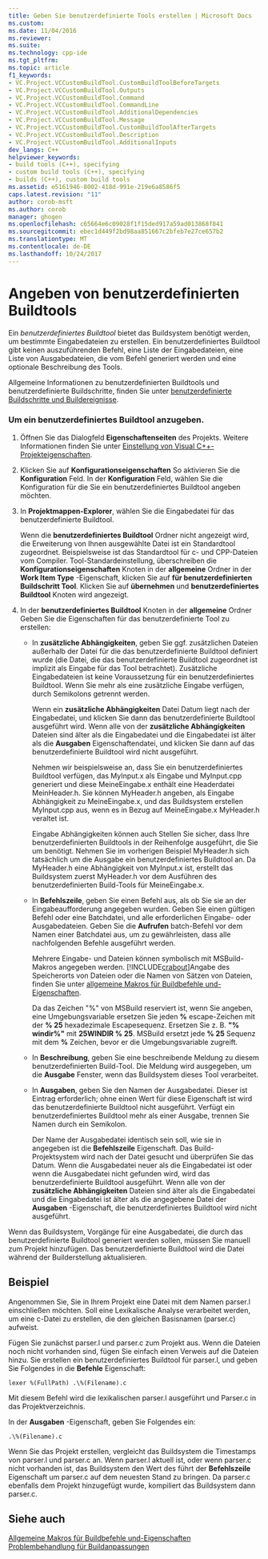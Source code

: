 ```yaml
---
title: Geben Sie benutzerdefinierte Tools erstellen | Microsoft Docs
ms.custom: 
ms.date: 11/04/2016
ms.reviewer: 
ms.suite: 
ms.technology: cpp-ide
ms.tgt_pltfrm: 
ms.topic: article
f1_keywords:
- VC.Project.VCCustomBuildTool.CustomBuildToolBeforeTargets
- VC.Project.VCCustomBuildTool.Outputs
- VC.Project.VCCustomBuildTool.Command
- VC.Project.VCCustomBuildTool.CommandLine
- VC.Project.VCCustomBuildTool.AdditionalDependencies
- VC.Project.VCCustomBuildTool.Message
- VC.Project.VCCustomBuildTool.CustomBuildToolAfterTargets
- VC.Project.VCCustomBuildTool.Description
- VC.Project.VCCustomBuildTool.AdditionalInputs
dev_langs: C++
helpviewer_keywords:
- build tools (C++), specifying
- custom build tools (C++), specifying
- builds (C++), custom build tools
ms.assetid: e5161946-8002-418d-991e-219e6a8586f5
caps.latest.revision: "11"
author: corob-msft
ms.author: corob
manager: ghogen
ms.openlocfilehash: c65664e6c09028f1f15ded917a59ad013868f841
ms.sourcegitcommit: ebec1d449f2bd98aa851667c2bfeb7e27ce657b2
ms.translationtype: MT
ms.contentlocale: de-DE
ms.lasthandoff: 10/24/2017
---
```

# <a name="specifying-custom-build-tools"></a>Angeben von benutzerdefinierten Buildtools
Ein *benutzerdefiniertes Buildtool* bietet das Buildsystem benötigt werden, um bestimmte Eingabedateien zu erstellen. Ein benutzerdefiniertes Buildtool gibt keinen auszuführenden Befehl, eine Liste der Eingabedateien, eine Liste von Ausgabedateien, die vom Befehl generiert werden und eine optionale Beschreibung des Tools.  
  
 Allgemeine Informationen zu benutzerdefinierten Buildtools und benutzerdefinierte Buildschritte, finden Sie unter [benutzerdefinierte Buildschritte und Buildereignisse](../ide/understanding-custom-build-steps-and-build-events.md).  
  
### <a name="to-specify-a-custom-build-tool"></a>Um ein benutzerdefiniertes Buildtool anzugeben.  
  
1.  Öffnen Sie das Dialogfeld **Eigenschaftenseiten** des Projekts. Weitere Informationen finden Sie unter [Einstellung von Visual C++-Projekteigenschaften](../ide/working-with-project-properties.md).  
  
2.  Klicken Sie auf **Konfigurationseigenschaften** So aktivieren Sie die **Konfiguration** Feld. In der **Konfiguration** Feld, wählen Sie die Konfiguration für die Sie ein benutzerdefiniertes Buildtool angeben möchten.  
  
3.  In **Projektmappen-Explorer**, wählen Sie die Eingabedatei für das benutzerdefinierte Buildtool.  
  
     Wenn die **benutzerdefiniertes Buildtool** Ordner nicht angezeigt wird, die Erweiterung von Ihnen ausgewählte Datei ist ein Standardtool zugeordnet. Beispielsweise ist das Standardtool für c- und CPP-Dateien vom Compiler. Tool-Standardeinstellung, überschreiben die **Konfigurationseigenschaften** Knoten in der **allgemeine** Ordner in der **Work Item Type** -Eigenschaft, klicken Sie auf **für benutzerdefinierten Buildschritt Tool**. Klicken Sie auf **übernehmen** und **benutzerdefiniertes Buildtool** Knoten wird angezeigt.  
  
4.  In der **benutzerdefiniertes Buildtool** Knoten in der **allgemeine** Ordner Geben Sie die Eigenschaften für das benutzerdefinierte Tool zu erstellen:  
  
    -   In **zusätzliche Abhängigkeiten**, geben Sie ggf. zusätzlichen Dateien außerhalb der Datei für die das benutzerdefinierte Buildtool definiert wurde (die Datei, die das benutzerdefinierte Buildtool zugeordnet ist implizit als Eingabe für das Tool betrachtet). Zusätzliche Eingabedateien ist keine Voraussetzung für ein benutzerdefiniertes Buildtool. Wenn Sie mehr als eine zusätzliche Eingabe verfügen, durch Semikolons getrennt werden.  
  
         Wenn ein **zusätzliche Abhängigkeiten** Datei Datum liegt nach der Eingabedatei, und klicken Sie dann das benutzerdefinierte Buildtool ausgeführt wird. Wenn alle von der **zusätzliche Abhängigkeiten** Dateien sind älter als die Eingabedatei und die Eingabedatei ist älter als die **Ausgaben** Eigenschaftendatei, und klicken Sie dann auf das benutzerdefinierte Buildtool wird nicht ausgeführt.  
  
         Nehmen wir beispielsweise an, dass Sie ein benutzerdefiniertes Buildtool verfügen, das MyInput.x als Eingabe und MyInput.cpp generiert und diese MeineEingabe.x enthält eine Headerdatei MeinHeader.h. Sie können MyHeader.h angeben, als Eingabe Abhängigkeit zu MeineEingabe.x, und das Buildsystem erstellen MyInput.cpp aus, wenn es in Bezug auf MeineEingabe.x MyHeader.h veraltet ist.  
  
         Eingabe Abhängigkeiten können auch Stellen Sie sicher, dass Ihre benutzerdefinierten Buildtools in der Reihenfolge ausgeführt, die Sie um benötigt. Nehmen Sie im vorherigen Beispiel MyHeader.h sich tatsächlich um die Ausgabe ein benutzerdefiniertes Buildtool an. Da MyHeader.h eine Abhängigkeit von MyInput.x ist, erstellt das Buildsystem zuerst MyHeader.h vor dem Ausführen des benutzerdefinierten Build-Tools für MeineEingabe.x.  
  
    -   In **Befehlszeile**, geben Sie einen Befehl aus, als ob Sie sie an der Eingabeaufforderung angegeben wurden. Geben Sie einen gültigen Befehl oder eine Batchdatei, und alle erforderlichen Eingabe- oder Ausgabedateien. Geben Sie die **Aufrufen** batch-Befehl vor dem Namen einer Batchdatei aus, um zu gewährleisten, dass alle nachfolgenden Befehle ausgeführt werden.  
  
         Mehrere Eingabe- und Dateien können symbolisch mit MSBuild-Makros angegeben werden. [!INCLUDE[crabout](../build/reference/includes/crabout_md.md)]Angabe des Speicherorts von Dateien oder die Namen von Sätzen von Dateien, finden Sie unter [allgemeine Makros für Buildbefehle und-Eigenschaften](../ide/common-macros-for-build-commands-and-properties.md).  
  
         Da das Zeichen "%" von MSBuild reserviert ist, wenn Sie angeben, eine Umgebungsvariable ersetzen Sie jeden  **%**  escape-Zeichen mit der **% 25** hexadezimale Escapesequenz. Ersetzen Sie z. B. **"% windir%"** mit **25WINDIR % 25**. MSBuild ersetzt jede **% 25** Sequenz mit dem  **%**  Zeichen, bevor er die Umgebungsvariable zugreift.  
  
    -   In **Beschreibung**, geben Sie eine beschreibende Meldung zu diesem benutzerdefinierten Build-Tool. Die Meldung wird ausgegeben, um die **Ausgabe** Fenster, wenn das Buildsystem dieses Tool verarbeitet.  
  
    -   In **Ausgaben**, geben Sie den Namen der Ausgabedatei. Dieser ist Eintrag erforderlich; ohne einen Wert für diese Eigenschaft ist wird das benutzerdefinierte Buildtool nicht ausgeführt. Verfügt ein benutzerdefiniertes Buildtool mehr als einer Ausgabe, trennen Sie Namen durch ein Semikolon.  
  
         Der Name der Ausgabedatei identisch sein soll, wie sie in angegeben ist die **Befehlszeile** Eigenschaft. Das Build-Projektsystem wird nach der Datei gesucht und überprüfen Sie das Datum. Wenn die Ausgabedatei neuer als die Eingabedatei ist oder wenn die Ausgabedatei nicht gefunden wird, wird das benutzerdefinierte Buildtool ausgeführt. Wenn alle von der **zusätzliche Abhängigkeiten** Dateien sind älter als die Eingabedatei und die Eingabedatei ist älter als die angegebene Datei der **Ausgaben** -Eigenschaft, die benutzerdefiniertes Buildtool wird nicht ausgeführt.  
  
 Wenn das Buildsystem, Vorgänge für eine Ausgabedatei, die durch das benutzerdefinierte Buildtool generiert werden sollen, müssen Sie manuell zum Projekt hinzufügen. Das benutzerdefinierte Buildtool wird die Datei während der Builderstellung aktualisieren.  
  
## <a name="example"></a>Beispiel  
 Angenommen Sie, Sie in Ihrem Projekt eine Datei mit dem Namen parser.l einschließen möchten. Soll eine Lexikalische Analyse verarbeitet werden, um eine c-Datei zu erstellen, die den gleichen Basisnamen (parser.c) aufweist.  
  
 Fügen Sie zunächst parser.l und parser.c zum Projekt aus. Wenn die Dateien noch nicht vorhanden sind, fügen Sie einfach einen Verweis auf die Dateien hinzu. Sie erstellen ein benutzerdefiniertes Buildtool für parser.l, und geben Sie Folgendes in die **Befehle** Eigenschaft:  
  
```  
lexer %(FullPath) .\%(Filename).c  
```  
  
 Mit diesem Befehl wird die lexikalischen parser.l ausgeführt und Parser.c in das Projektverzeichnis.  
  
 In der **Ausgaben** -Eigenschaft, geben Sie Folgendes ein:  
  
```  
.\%(Filename).c  
```  
  
 Wenn Sie das Projekt erstellen, vergleicht das Buildsystem die Timestamps von parser.l und parser.c an. Wenn parser.l aktuell ist, oder wenn parser.c nicht vorhanden ist, das Buildsystem den Wert des führt der **Befehlszeile** Eigenschaft um parser.c auf dem neuesten Stand zu bringen. Da parser.c ebenfalls dem Projekt hinzugefügt wurde, kompiliert das Buildsystem dann parser.c.  
  
## <a name="see-also"></a>Siehe auch  
 [Allgemeine Makros für Buildbefehle und-Eigenschaften](../ide/common-macros-for-build-commands-and-properties.md)   
 [Problembehandlung für Buildanpassungen](../ide/troubleshooting-build-customizations.md)